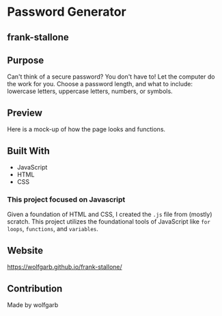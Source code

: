 # Password Generator

## frank-stallone

## Purpose
Can't think of a secure password? You don't have to! Let the computer do the work for you. Choose a password length, and what to include: lowercase letters, uppercase letters, numbers, or symbols.

## Preview
Here is a mock-up of how the page looks and functions.


## Built With
* JavaScript
* HTML
* CSS

### This project focused on Javascript 
Given a foundation of HTML and CSS, I created the ```.js``` file from (mostly) scratch. This project utilizes the foundational tools of JavaScript like ```for loops```, ```functions```, and ```variables```.

## Website
https://wolfgarb.github.io/frank-stallone/

## Contribution
Made by wolfgarb
